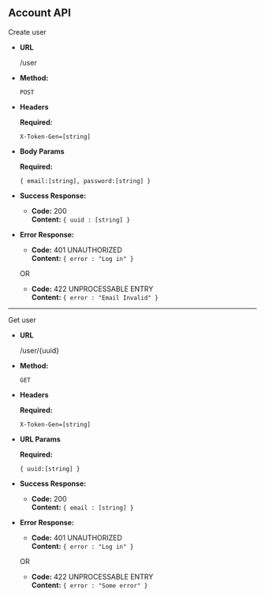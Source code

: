 **Account API**
----
  Create user

* **URL**

  /user

* **Method:**
  
  `POST`

*  **Headers**

   **Required:**
 
   `X-Token-Gen=[string]`

* **Body Params**

    **Required:**

    `{
        email:[string],
        password:[string]
    }`

* **Success Response:**

  * **Code:** 200 <br />
    **Content:** `{ uuid : [string] }`
 
* **Error Response:**

  * **Code:** 401 UNAUTHORIZED <br />
    **Content:** `{ error : "Log in" }`

  OR

  * **Code:** 422 UNPROCESSABLE ENTRY <br />
    **Content:** `{ error : "Email Invalid" }`

----
  Get user

* **URL**

  /user/{uuid}

* **Method:**
  
  `GET`

*  **Headers**

   **Required:**
 
   `X-Token-Gen=[string]`

* **URL Params**

    **Required:**

    `{
        uuid:[string]
    }`

* **Success Response:**

  * **Code:** 200 <br />
    **Content:** `{ email : [string] }`
 
* **Error Response:**

  * **Code:** 401 UNAUTHORIZED <br />
    **Content:** `{ error : "Log in" }`

  OR

  * **Code:** 422 UNPROCESSABLE ENTRY <br />
    **Content:** `{ error : "Some error" }`
